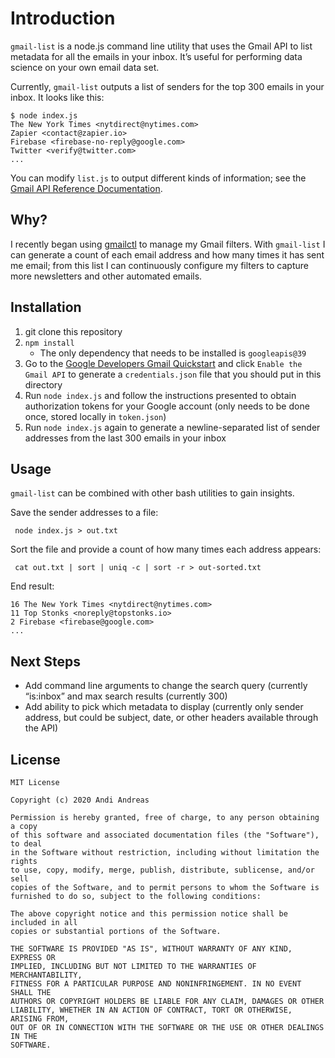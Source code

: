 # Introduction
`gmail-list` is a node.js command line utility that uses the Gmail API to list metadata for all the emails in your inbox. It’s useful for performing data science on your own email data set.

Currently, `gmail-list` outputs a list of senders for the top 300 emails in your inbox. It looks like this:

```
$ node index.js
The New York Times <nytdirect@nytimes.com>
Zapier <contact@zapier.io>
Firebase <firebase-no-reply@google.com>
Twitter <verify@twitter.com>
...
```

 You can modify `list.js` to output different kinds of information; see the [Gmail API Reference Documentation](https://developers.google.com/gmail/api/v1/reference).

## Why?
I recently began using [gmailctl](https://github.com/mbrt/gmailctl) to manage my Gmail filters. With `gmail-list` I can generate a count of each email address and how many times it has sent me email; from this list I can continuously configure my filters to capture more newsletters and other automated emails. 

## Installation
1. git clone this repository
2. `npm install`
	* The only dependency that needs to be installed is `googleapis@39`
3. Go to the [Google Developers Gmail Quickstart](https://developers.google.com/gmail/api/quickstart/nodejs) and click `Enable the Gmail API` to generate a `credentials.json`  file that you should put in this directory
4. Run `node index.js` and follow the instructions presented to obtain authorization tokens for your Google account (only needs to be done once, stored locally in `token.json`)
5. Run `node index.js` again to generate a newline-separated list of sender addresses from the last 300 emails in your inbox

## Usage
`gmail-list` can be combined with other bash utilities to gain insights. 

Save the sender addresses to a file:

` node index.js > out.txt`

Sort the file and provide a count of how many times each address appears:

` cat out.txt | sort | uniq -c | sort -r > out-sorted.txt`

End result:

```
16 The New York Times <nytdirect@nytimes.com>
11 Top Stonks <noreply@topstonks.io>
2 Firebase <firebase@google.com>
...
```

## Next Steps
* Add command line arguments to change the search query (currently “is:inbox” and max search results (currently 300)
* Add ability to pick which metadata to display (currently only sender address, but could be subject, date, or other headers available through the API)

## License
```
MIT License

Copyright (c) 2020 Andi Andreas

Permission is hereby granted, free of charge, to any person obtaining a copy
of this software and associated documentation files (the "Software"), to deal
in the Software without restriction, including without limitation the rights
to use, copy, modify, merge, publish, distribute, sublicense, and/or sell
copies of the Software, and to permit persons to whom the Software is
furnished to do so, subject to the following conditions:

The above copyright notice and this permission notice shall be included in all
copies or substantial portions of the Software.

THE SOFTWARE IS PROVIDED "AS IS", WITHOUT WARRANTY OF ANY KIND, EXPRESS OR
IMPLIED, INCLUDING BUT NOT LIMITED TO THE WARRANTIES OF MERCHANTABILITY,
FITNESS FOR A PARTICULAR PURPOSE AND NONINFRINGEMENT. IN NO EVENT SHALL THE
AUTHORS OR COPYRIGHT HOLDERS BE LIABLE FOR ANY CLAIM, DAMAGES OR OTHER
LIABILITY, WHETHER IN AN ACTION OF CONTRACT, TORT OR OTHERWISE, ARISING FROM,
OUT OF OR IN CONNECTION WITH THE SOFTWARE OR THE USE OR OTHER DEALINGS IN THE
SOFTWARE.
```

